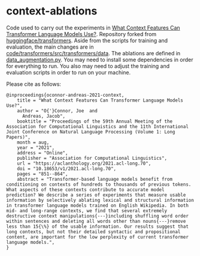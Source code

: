 # context-ablations
Code used to carry out the experiments in [What Context Features Can Transformer Language Models Use?](https://aclanthology.org/2021.acl-long.70/). Repository forked from [huggingface/transformers](https://github.com/huggingface/transformers).
Aside from the scripts for training and evaluation, the main changes are in [code/transformers/src/transformers/data](https://github.com/lingo-mit/context-ablations/tree/master/code/transformers/src/transformers/data). The ablations are defined in [data_augmentation.py](https://github.com/lingo-mit/context-ablations/blob/master/code/transformers/src/transformers/data/data_augmentation.py).
You may need to install some dependencies in order for everything to run. You also may need to adjust the training and evaluation scripts in order to run on your machine.

Please cite as follows:
```
@inproceedings{oconnor-andreas-2021-context,
    title = "What Context Features Can Transformer Language Models Use?",
    author = "O{'}Connor, Joe  and
      Andreas, Jacob",
    booktitle = "Proceedings of the 59th Annual Meeting of the Association for Computational Linguistics and the 11th International Joint Conference on Natural Language Processing (Volume 1: Long Papers)",
    month = aug,
    year = "2021",
    address = "Online",
    publisher = "Association for Computational Linguistics",
    url = "https://aclanthology.org/2021.acl-long.70",
    doi = "10.18653/v1/2021.acl-long.70",
    pages = "851--864",
    abstract = "Transformer-based language models benefit from conditioning on contexts of hundreds to thousands of previous tokens. What aspects of these contexts contribute to accurate model prediction? We describe a series of experiments that measure usable information by selectively ablating lexical and structural information in transformer language models trained on English Wikipedia. In both mid- and long-range contexts, we find that several extremely destructive context manipulations{---}including shuffling word order within sentences and deleting all words other than nouns{---}remove less than 15{\%} of the usable information. Our results suggest that long contexts, but not their detailed syntactic and propositional content, are important for the low perplexity of current transformer language models.",
}
```
